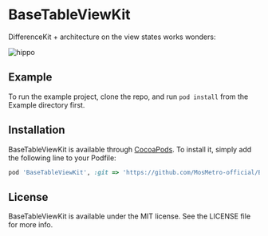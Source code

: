 # BaseTableViewKit

DifferenceKit + architecture on the view states works wonders: 

![hippo](https://media.giphy.com/media/Q13i7co9erkCg4CG84/giphy.gif)

## Example

To run the example project, clone the repo, and run `pod install` from the Example directory first.

## Installation

BaseTableViewKit is available through [CocoaPods](https://cocoapods.org). To install
it, simply add the following line to your Podfile:

```ruby
pod 'BaseTableViewKit', :git => 'https://github.com/MosMetro-official/BaseTableViewKit'
```

## License

BaseTableViewKit is available under the MIT license. See the LICENSE file for more info.
